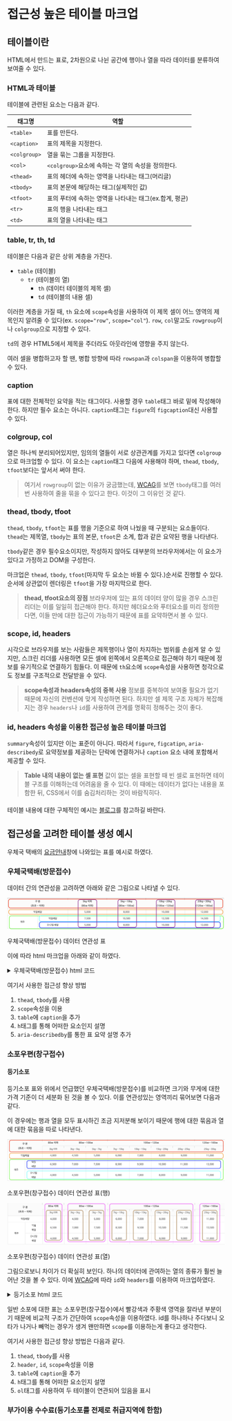 # 접근성 높은 테이블 마크업

## 테이블이란

HTML에서 만드는 표로, 2차원으로 나뉜 공간에 행이나 열을 따라 데이터를 분류하여 보여줄 수 있다.

### HTML과 테이블

테이블에 관련된 요소는 다음과 같다.

|태그명|역할|
|----|----|
|`<table>`|표를 만든다.|
|`<caption>`|표의 제목을 지정한다.|
|`<colgroup>`|열을 묶는 그룹을 지정한다.|
|`<col>`|`<colgroup>`요소에 속하는 각 열의 속성을 정의한다.|
|`<thead>`|표의 헤더에 속하는 영역을 나타내는 태그(머리글)|
|`<tbody>`|표의 본문에 해당하는 태그(실제적인 값)|
|`<tfoot>`|표의 푸터에 속하는 영역을 나타내는 태그(ex.합계, 평균)|
|`<tr>`|표의 행을 나타내는 태그|
|`<td>`|표의 열을 나타내는 태그|

### table, tr, th, td

테이블은 다음과 같은 상위 계층을 가진다.

- `table` (테이블)
    + `tr` (테이블의 열)
        - `th` (데이터 테이블의 제목 셀)
        - `td` (테이블의 내용 셀)

이러한 계층을 가질 때, `th` 요소에 `scope`속성을 사용하여 이 제목 셀이 어느 영역의 제목인지 알려줄 수 있다(ex. `scope="row"`, `scope="col"`). `row`, `col`말고도 `rowgroup`이나 `colgroup`으로 지정할 수 있다.

`td`의 경우 HTML5에서 제목을 주더라도 아웃라인에 영향을 주지 않는다.

여러 셀을 병합하고자 할 땐, 병합 방향에 따라 `rowspan`과 `colspan`을 이용하여 병합할 수 있다.

### caption

표에 대한 전체적인 요약을 적는 태그이다. 사용할 경우 `table`태그 바로 밑에 작성해야한다. 하지만 필수 요소는 아니다. `caption`태그는 `figure`의 `figcaption`대신 사용할 수 있다.

### colgroup, col

열은 하나씩 분리되어있지만, 임의의 열들이 서로 상관관계를 가지고 있다면 `colgroup`으로 마크업할 수 있다. 이 요소는 `caption`태그 다음에 사용해야 하며, `thead`, `tbody`, `tfoot`보다는 앞서서 써야 한다.

> 여기서 `rowgroup`이 없는 이유가 궁금했는데, [WCAG](https://www.w3.org/WAI/tutorials/tables/irregular/)를 보면 `tbody`태그를 여러번 사용하여 줄을 묶을 수 있다고 한다. 이것이 그 이유인 것 같다.

### thead, tbody, tfoot

`thead`, `tbody`, `tfoot`는 표를 행을 기준으로 하여 나눴을 때 구분되는 요소들이다. `thead`는 제목열, `tbody`는 표의 본문, `tfoot`은 소계, 합과 같은 요약된 행을 나타낸다.

`tbody`같은 경우 필수요소이지만, 작성하지 않아도 대부분의 브라우저에서는 이 요소가 있다고 가정하고 DOM을 구성한다.

마크업은 `thead`, `tbody`, `tfoot`(마지막 두 요소는 바뀔 수 있다.)순서로 진행할 수 있다. 순서에 상관없이 렌더링은 `tfoot`을 가장 마지막으로 한다.

> **thead, tfoot요소의 장점**
브라우저에 있는 표의 데이터 양이 많을 경우 스크린 리더는 이를 일일히 접근해야 한다. 하지만 헤더요소와 푸터요소를 미리 정의한다면, 이들 만에 대한 접근이 가능하기 때문에 표를 요약하면서 볼 수 있다.

### scope, id, headers

시각으로 브라우저를 보는 사람들은 제목행이나 열이 차지하는 범위를 손쉽게 알 수 있지만, 스크린 리더를 사용하면 모든 셀에 왼쪽에서 오른쪽으로 접근해야 하기 때문에 정보를 유기적으로 연결하기 힘들다. 이 때문에 `th`요소에 `scope`속성을 사용하면 청각으로도 정보를 구조적으로 전달받을 수 있다.

> **scope속성과 headers속성의 중복 사용**
정보를 중복하여 보여줄 필요가 없기 때문에 자신의 컨벤션에 맞게 작성하면 된다. 하지만 셀 제목 구조 자체가 복잡해지는 경우 `headers`나 `id`를 사용하여 관계를 명확히 정해주는 것이 좋다.

### id, headers 속성을 이용한 접근성 높은 테이블 마크업

`summary`속성이 있지만 이는 표준이 아니다. 따라서 `figure`, `figcatipn`, `aria-describedy`로 요약정보를 제공하는 단락에 연결하거나 `caption` 요소 내에 포함해서 제공할 수 있다.

> **Table 내의 내용이 없는 셀 표현**
값이 없는 셀을 표현할 때 빈 셀로 표현하면 테이블 구조를 이해하는데 어려움을 줄 수 있다. 이 때에는 데이터가 없다는 내용을 포함한 뒤, CSS에서 이를 숨김처리하는 것이 바람직히다.

#### 

테이블 내용에 대한 구체적인 예시는 [블로그](https://seulbinim.github.io/WSA/table.html#scope-id-headers-속성)를 참고하길 바란다.

## 접근성을 고려한 테이블 생성 예시

우체국 택배의 [요금안내](https://parcel.epost.go.kr/parcel/use_guide/charge_1.jsp#contents_layout3)창에 나와있는 표를 예시로 하였다.

### 우체국택배(방문접수)

데이터 간의 연관성을 고려하면 아래와 같은 그림으로 나타낼 수 있다.

![우체국택배(방문접수) 데이터 연관성 표](./images/table1.png)

<figcaption>우체국택배(방문접수) 데이터 연관성 표</figcaption>

이에 따라 html 마크업을 아래와 같이 하였다.
<details>
<summary>우체국택배(방문접수) html 코드</summary>

```html
<h1>우체국 택배 요금 안내</h1>

    <h2>우체국택배(방문접수)</h2>
    <table>
        <caption>우체국택배(방문접수) 요금표</caption>
        <thead>
            <!-- 빨간색 행 영역 및 보라색 영역 정의 -->
            <tr>
                <th scope="row" colspan="2">구 분<br>(초과 ~ 이하)</th>
                <th scope="col">5kg 이하<br>(80cm 이하)</th>
                <th scope="col">5kg∼10kg<br>(80㎝∼100㎝)</th>
                <th scope="col">10kg∼20kg<br>(100㎝∼120㎝)</th>
                <th scope="col">20kg∼30kg<br>(120㎝∼160㎝)</th>
            </tr>
        </thead>
        <tbody>
            <!-- 주황색 행 영역 정의 -->
            <tr>
                <th scope="row" colspan="2">익일배달</th>
                <td>5,000</td>
                <td>8,000</td>
                <td>10,000</td>
                <td>12,000</td>
            </tr>
            <!-- 초록, 하늘, 파랑 행 영역 정의 -->
            <tr>
                <th scope="rowgroup" rowspan="2">제주</th>
                <!-- 하늘색 행 영역 정의 -->
                <th scope="row">익일 배달</th>
                    <td>7,500</td>
                    <td>10,500</td>
                    <td>12,500</td>
                    <td>14,500</td>
            </tr>
            <tr>
                <!-- 파랑색 행 영역 정의 -->
                <th scope="row">D+2일 배달</th>
                    <td>5,000</td>
                    <td>8,000</td>
                    <td>10,000</td>
                    <td>12,000</td>
            </tr>
        </tbody>
    </table>
```
</details>


여기서 사용한 접근성 향상 방법

1. `thead`, `tbody`를 사용
2. `scope`속성을 이용
3. `table`에 `caption`을 추가
4. `h`태그를 통해 어떠한 요소인지 설명
5. `aria-describedby`를 통한 표 요약 설명 추가

### 소포우편(창구접수)

#### 등기소포
등기소포 표와 위에서 언급했던 우체국택배(방문접수)를 비교하면 크기와 무게에 대한 가격 기준이 더 세분화 된 것을 볼 수 있다. 이를 연관성있는 영역끼리 묶어보면 다음과 같다.

이 경우에는 행과 열을 모두 표시하긴 조금 지저분해 보이기 때문에 행에 대한 묶음과 열에 대한 묶음을 따로 나타낸다.

![소포우편(창구접수) 데이터 연관성 표(행)](./images/table2-1.png)
<figcaption>소포우편(창구접수) 데이터 연관성 표(행)</figcaption>

![소포우편(창구접수) 데이터 연관성 표(열)](./images/table2-2.png)
<figcaption>소포우편(창구접수) 데이터 연관성 표(열)</figcaption>

그림으로보니 차이가 더 확실히 보인다. 하나의 데이터에 관여하는 열의 종류가 훨씬 늘어난 것을 볼 수 있다. 이에 [WCAG](https://www.w3.org/WAI/tutorials/tables/multi-level/)에 따라 `id`와 `headers`를 이용하여 마크업하였다.

<details>
<summary>등기소포 html 코드</summary>

```html
<h2>소포우편(창구접수)</h2>
    <ol>
        <li>등기소포
            <table>
                <caption>등기소포 요금표</caption>
                <colgroup>
                    <col span="2">
                    <col>
                    <col span="2">
                    <col span="4">
                    <col>
                </colgroup>
                <thead>
                    <tr>
                        <th id="size" colspan="2" rowspan="2">구 분<br>(초과 ~ 이하)</th>
                        <th id="80cm" headers="size">80cm 이하</th>
                        <th id="80-100cm" headers="size" colspan="2">80cm ~ 100cm</th>
                        <th id="100-120cm" headers="size" colspan="4">100cm ~ 120cm</th>
                        <th id="120-160cm" headers="size">120cm ~ 160cm</th>
                    </tr>
                    <tr>
                        <th id="3kg" headers="size 80cm">3kg 이하</th>
                        <th id="3kg-5kg" headers="size 80-100cm">3kg~5kg</th>
                        <th id="5kg-7kg" headers="size 80-100cm">5kg~7kg</th>
                        <th id="7kg-10kg" headers="size 100-120cm">7kg~10kg</th>
                        <th id="10kg-15kg" headers="size 100-120cm">10kg~15kg</th>
                        <th id="15kg-20kg" headers="size 100-120cm">15kg~20kg</th>
                        <th id="20kg-25kg" headers="size 100-120cm">20kg~25kg</th>
                        <th id="25kg-30kg" headers="size 120-160cm">25kg~30kg</th>
                    </tr>
                </thead>
                <tbody>
                    <tr>
                        <th id="today" colspan="2">익일배달</th>
                        <td headers="today 80cm 3kg">4,000</td>
                        <td headers="today 80-100cm 3kg-5kg">4,500</td>
                        <td headers="today 80-100cm 5kg-7kg">5,000</td>
                        <td headers="today 100-120cm 7kg-10kg">6,000</td>
                        <td headers="today 100-120cm 10kg-15kg">7,000</td>
                        <td headers="today 100-120cm 15kg-20kg">8,000</td>
                        <td headers="today 100-120cm 20kg-25kg">9,000</td>
                        <td headers="today 120-160cm 25kg-30kg">11,000</td>
                    </tr>
                    <tr>
                        <th id="zezu" rowspan="2">제주</th>
                        <th id="zezu-today" headers="zezu">익일<br>배달</th>
                        <td headers="zezu zezu-today 80cm 3kg">6,500</td>
                        <td headers="zezu zezu-today 80-100cm 3kg-5kg">7,000</td>
                        <td headers="zezu zezu-today 80-100cm 5kg-7kg">7,500</td>
                        <td headers="zezu zezu-today 100-120cm 7kg-10kg">8,500</td>
                        <td headers="zezu zezu-today 100-120cm 10kg-15kg">9,500</td>
                        <td headers="zezu zezu-today 100-120cm 15kg-20kg">10,500</td>
                        <td headers="zezu zezu-today 100-120cm 20kg-25kg">11,500</td>
                        <td headers="zezu zezu-today 120-160cm 25kg-30kg">13,500</td>
                    </tr>
                    <tr>
                        <th id="zezu-delay" headers="zezu">D+2일<br>배달</th>
                        <td headers="zezu zezu-delay 80cm 3kg">4,000</td>
                        <td headers="zezu zezu-delay 80-100cm 3kg-5kg">4,500</td>
                        <td headers="zezu zezu-delay 80-100cm 5kg-7kg">5,000</td>
                        <td headers="zezu zezu-delay 100-120cm 7kg-10kg">6,000</td>
                        <td headers="zezu zezu-delay 100-120cm 10kg-15kg">7,000</td>
                        <td headers="zezu zezu-delay 100-120cm 15kg-20kg">8,000</td>
                        <td headers="zezu zezu-delay 100-120cm 20kg-25kg">9,000</td>
                        <td headers="zezu zezu-delay 120-160cm 25kg-30kg">11,000</td>
                    </tr>
                </tbody>
            </table>
        </li>
        <li>일반소포
            <table>
                <caption>일반소포</caption>
                <colgroup>
                    <col span="2">
                    <col>
                    <col span="2">
                    <col span="4">
                    <col>
                </colgroup>
                <tr>
                    <th scope="rowgroup" colspan="2" rowspan="2">구 분<br>(초과 ~ 이하)</th>
                    <th scope="col">80cm 이하</th>
                    <th scope="colgroup" colspan="2">80cm ~ 100cm</th>
                    <th scope="colgroup" colspan="4">100cm ~ 120cm</th>
                    <th scope="col">120cm ~ 160cm</th>
                </tr>
                <tr>
                    <th scope="col">3kg 이하</th>
                    <th scope="col">3kg~5kg</th>
                    <th scope="col">5kg~7kg</th>
                    <th scope="col">7kg~10kg</th>
                    <th scope="col">10kg~15kg</th>
                    <th scope="col">15kg~20kg</th>
                    <th scope="col">20kg~25kg</th>
                    <th scope="col">25kg~30kg</th>
                </tr>
                <tr>
                    <th scope="row" colspan="2">익일배달</th>
                    <td >2,700</td>
                    <td >3,200</td>
                    <td >3,700</td>
                    <td>4,700</td>
                    <td>5,700</td>
                    <td>6,700</td>
                    <td>7,700</td>
                    <td>9,700ㅍ</td>
                </tr>
            </table>
        </li>
    </ol>
```
</details>

일반 소포에 대한 표는 소포우편(창구접수)에서 빨강색과 주황색 영역을 잘라낸 부분이기 때문에 비교적 구조가 간단하여 `scope`속성을 이용하였다. id를 하나하나 주다보니 오타가 나거나 빼먹는 경우가 생겨 왠만하면 `scope`를 이용하는게 좋다고 생각한다.

여기서 사용한 접근성 향상 방법은 다음과 같다.

1. `thead`, `tbody`를 사용
2. `header`, `id`, `scope`속성을 이용
3. `table`에 `caption`을 추가
4. `h`태그를 통해 어떠한 요소인지 설명
5. `ol`태그를 사용하여 두 테이블이 연관되어 있음을 표시

### 부가이용 수수료(등기소포를 전제로 취급지역에 한함)


